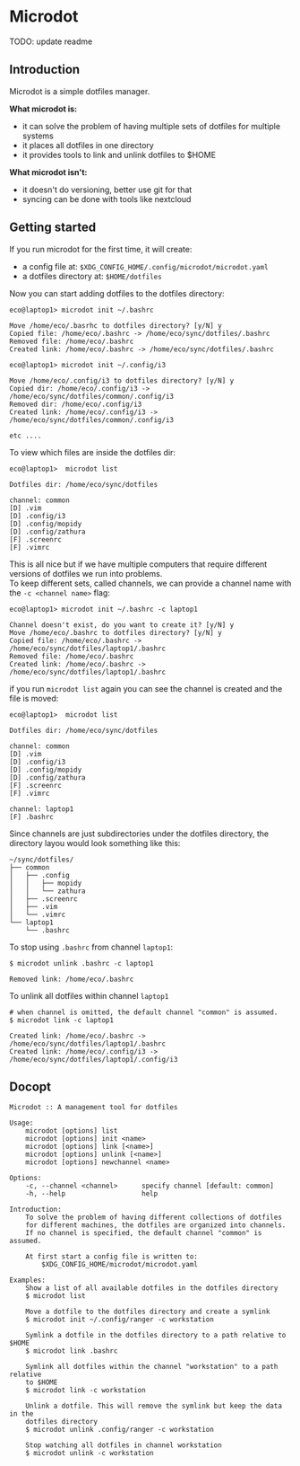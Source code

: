 # Microdot
TODO: update readme
## Introduction
Microdot is a simple dotfiles manager.

**What microdot is:**
- it can solve the problem of having multiple sets of dotfiles for multiple systems
- it places all dotfiles in one directory
- it provides tools to link and unlink dotfiles to $HOME

**What microdot isn't:**
- it doesn't do versioning, better use git for that
- syncing can be done with tools like nextcloud

## Getting started

If you run microdot for the first time, it will create:
- a config file at: ``$XDG_CONFIG_HOME/.config/microdot/microdot.yaml``
- a dotfiles directory at: ``$HOME/dotfiles``

Now you can start adding dotfiles to the dotfiles directory:
```
eco@laptop1> microdot init ~/.bashrc

Move /home/eco/.basrhc to dotfiles directory? [y/N] y
Copied file: /home/eco/.bashrc -> /home/eco/sync/dotfiles/.bashrc
Removed file: /home/eco/.bashrc
Created link: /home/eco/.bashrc -> /home/eco/sync/dotfiles/.bashrc

eco@laptop1> microdot init ~/.config/i3

Move /home/eco/.config/i3 to dotfiles directory? [y/N] y
Copied dir: /home/eco/.config/i3 -> /home/eco/sync/dotfiles/common/.config/i3
Removed dir: /home/eco/.config/i3
Created link: /home/eco/.config/i3 -> /home/eco/sync/dotfiles/common/.config/i3

etc ....
```
To view which files are inside the dotfiles dir:
```
eco@laptop1>  microdot list

Dotfiles dir: /home/eco/sync/dotfiles

channel: common
[D] .vim
[D] .config/i3
[D] .config/mopidy
[D] .config/zathura
[F] .screenrc
[F] .vimrc
```
This is all nice but if we have multiple computers that require different versions of dotfiles we run into problems.  
To keep different sets, called channels, we can provide a channel name with the ``-c <channel name>`` flag:
```
eco@laptop1> microdot init ~/.bashrc -c laptop1

Channel doesn't exist, do you want to create it? [y/N] y
Move /home/eco/.bashrc to dotfiles directory? [y/N] y
Copied file: /home/eco/.bashrc -> /home/eco/sync/dotfiles/laptop1/.bashrc
Removed file: /home/eco/.bashrc
Created link: /home/eco/.bashrc -> /home/eco/sync/dotfiles/laptop1/.bashrc
```
if you run ``microdot list`` again you can see the channel is created and the file is moved:
```
eco@laptop1>  microdot list

Dotfiles dir: /home/eco/sync/dotfiles

channel: common
[D] .vim
[D] .config/i3
[D] .config/mopidy
[D] .config/zathura
[F] .screenrc
[F] .vimrc

channel: laptop1
[F] .bashrc
```
Since channels are just subdirectories under the dotfiles directory, the directory layou would look something like this:
```
~/sync/dotfiles/
├── common
│   ├── .config
│   │   ├── mopidy
│   │   └── zathura
│   ├── .screenrc
│   ├── .vim
│   └── .vimrc
└── laptop1
    └── .bashrc

```
To stop using ``.bashrc`` from channel ``laptop1``:
```
$ microdot unlink .bashrc -c laptop1

Removed link: /home/eco/.bashrc
```

To unlink all dotfiles within channel ``laptop1``
```
# when channel is omitted, the default channel "common" is assumed.
$ microdot link -c laptop1

Created link: /home/eco/.bashrc -> /home/eco/sync/dotfiles/laptop1/.bashrc
Created link: /home/eco/.config/i3 -> /home/eco/sync/dotfiles/laptop1/.config/i3
```

## Docopt
```
Microdot :: A management tool for dotfiles

Usage:
    microdot [options] list
    microdot [options] init <name>
    microdot [options] link [<name>]
    microdot [options] unlink [<name>]
    microdot [options] newchannel <name>

Options:
    -c, --channel <channel>      specify channel [default: common]
    -h, --help                   help

Introduction:
    To solve the problem of having different collections of dotfiles
    for different machines, the dotfiles are organized into channels.
    If no channel is specified, the default channel "common" is assumed.

    At first start a config file is written to:
        $XDG_CONFIG_HOME/microdot/microdot.yaml

Examples:
    Show a list of all available dotfiles in the dotfiles directory
    $ microdot list

    Move a dotfile to the dotfiles directory and create a symlink
    $ microdot init ~/.config/ranger -c workstation

    Symlink a dotfile in the dotfiles directory to a path relative to $HOME
    $ microdot link .bashrc

    Symlink all dotfiles within the channel "workstation" to a path relative
    to $HOME
    $ microdot link -c workstation

    Unlink a dotfile. This will remove the symlink but keep the data in the
    dotfiles directory
    $ microdot unlink .config/ranger -c workstation

    Stop watching all dotfiles in channel workstation
    $ microdot unlink -c workstation
```
